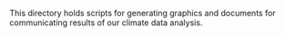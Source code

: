 This directory holds scripts for generating graphics and documents for communicating results of our climate data analysis.
